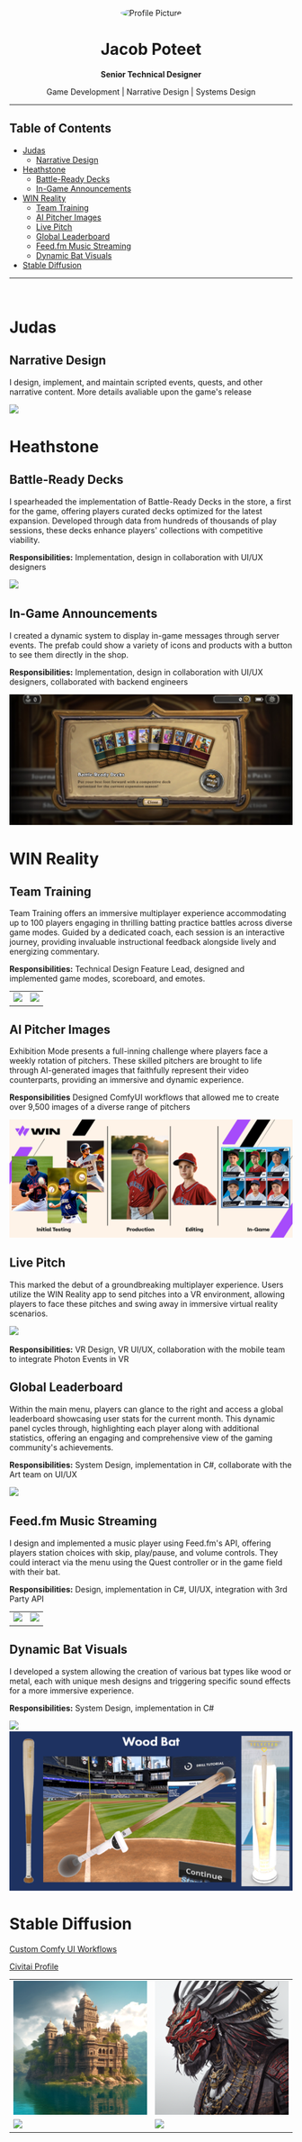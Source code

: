 
<p align="center">
  <img src="https://avatars.githubusercontent.com/u/64765148?v=4" width="120" alt="Profile Picture" style="border-radius:50%">
</p>

<h1 align="center">Jacob Poteet</h1>
<p align="center"><b>Senior Technical Designer</b></p>
<p align="center">Game Development | Narrative Design | Systems Design</p>

---

## Table of Contents

- [Judas](#judas)
  - [Narrative Design](#narrative-design)
- [Heathstone](#heathstone)
  - [Battle-Ready Decks](#battle-ready-decks)
  - [In-Game Announcements](#in-game-announcements)
- [WIN Reality](#win-reality)
  - [Team Training](#team-training)
  - [AI Pitcher Images](#ai-pitcher-images)
  - [Live Pitch](#live-pitch)
  - [Global Leaderboard](#global-leaderboard)
  - [Feed.fm Music Streaming](#feedfm-music-streaming)
  - [Dynamic Bat Visuals](#dynamic-bat-visuals)
- [Stable Diffusion](#stable-diffusion)

---

<br>

# Judas
## Narrative Design
I design, implement, and maintain scripted events, quests, and other narrative content. More details avaliable upon the game's release

<img src="https://images.ctfassets.net/404m4mhku829/3SuLzeVtzu8QoZLBLLdaWp/cbe89d054001f4d2ff6cf3a43800c23a/20250820_Mealha_art_JUDASKEYART_16x9_4k.jpg?w=2560">

# Heathstone
## Battle-Ready Decks
I spearheaded the implementation of Battle-Ready Decks in the store, a first for the game, offering players curated decks optimized for the latest expansion. Developed through data from hundreds of thousands of play sessions, these decks enhance players' collections with competitive viability.

**Responsibilities:** Implementation, design in collaboration with UI/UX designers 

<img src="Assets\HS_Battle_Ready_Decks.gif">

## In-Game Announcements
I created a dynamic system to display in-game messages through server events. The prefab could show a variety of icons and products with a button to see them directly in the shop. 

**Responsibilities:** Implementation, design in collaboration with UI/UX designers, collaborated with backend engineers

<img src="Assets\HS_Messaging.JPEG">

<br>

# WIN Reality
## Team Training
Team Training offers an immersive multiplayer experience accommodating up to 100 players engaging in thrilling batting practice battles across diverse game modes. Guided by a dedicated coach, each session is an interactive journey, providing invaluable instructional feedback alongside lively and energizing commentary.

**Responsibilities:** Technical Design Feature Lead, designed and implemented game modes, scoreboard, and emotes. 

<table>
  <tr>
    <td><img src="Assets\TeamTraining_3.gif"></td>
    <td><img src="Assets\TeamTraining_2.gif"></td>
  </tr>
</table>


## AI Pitcher Images
Exhibition Mode presents a full-inning challenge where players face a weekly rotation of pitchers. These skilled pitchers are brought to life through AI-generated images that faithfully represent their video counterparts, providing an immersive and dynamic experience.

**Responsibilities** Designed ComfyUI workflows that allowed me to create over 9,500 images of a diverse range of pitchers 

<img src="Assets\AI_Pitchers.png">


## Live Pitch
This marked the debut of a groundbreaking multiplayer experience. Users utilize the WIN Reality app to send pitches into a VR environment, allowing players to face these pitches and swing away in immersive virtual reality scenarios.

<img src="Assets\LivePitchDemo.gif">

**Responsibilities:** VR Design, VR UI/UX, collaboration with the mobile team to integrate Photon Events in VR

## Global Leaderboard
Within the main menu, players can glance to the right and access a global leaderboard showcasing user stats for the current month. This dynamic panel cycles through, highlighting each player along with additional statistics, offering an engaging and comprehensive view of the gaming community's achievements.

**Responsibilities:** System Design, implementation in C#, collaborate with the Art team on UI/UX

<img src="Assets\Leaderboard.gif">

## Feed.fm Music Streaming
I design and implemented a music player using Feed.fm's API, offering players station choices with skip, play/pause, and volume controls. They could interact via the menu using the Quest controller or in the game field with their bat.

**Responsibilities:** Design, implementation in C#, UI/UX, integration with 3rd Party API

<table>
  <tr>
    <td><img src="Assets\FeedFm_Pod.gif"></td>
    <td><img src="Assets\FeedFm_Field.gif"></td>
  </tr>
</table>

## Dynamic Bat Visuals
I developed a system allowing the creation of various bat types like wood or metal, each with unique mesh designs and triggering specific sound effects for a more immersive experience.

**Responsibilities:** System Design, implementation in C#

<img src="Assets\BatVisuals.gif">
<img src="Assets\WoodBatShowcase.png">

<br>

# Stable Diffusion
[Custom Comfy UI Workflows](https://github.com/JacobPoteet/ComfyUI_Workflows)

[Civitai Profile](https://civitai.com/user/JacobPoteet/posts)
<table>
  <tr>
    <td><img src="Assets\AI_Image_3.png"></td>
    <td><img src="Assets\AI_Image_2.png"></td>
  </tr>
  <tr>
    <td><img src="Assets\AI_Image_1.png"></td>
    <td><img src="Assets\AI_Image_4.png"></td>
  </tr>
</table>